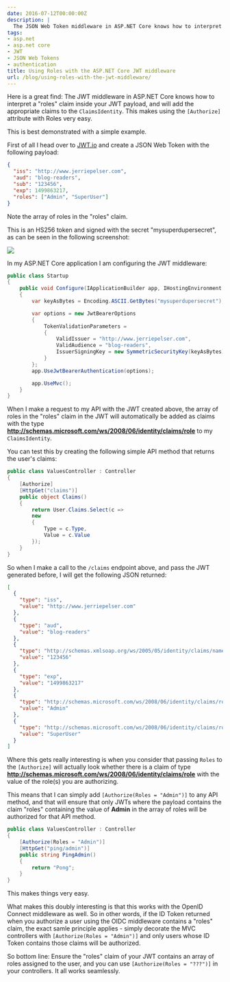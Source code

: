 ```yaml
---
date: 2016-07-12T00:00:00Z
description: |
  The JSON Web Token middleware in ASP.NET Core knows how to interpret roles inside your JWT.
tags:
- asp.net
- asp.net core
- JWT
- JSON Web Tokens
- authentication
title: Using Roles with the ASP.NET Core JWT middleware
url: /blog/using-roles-with-the-jwt-middleware/
---
```


Here is a great find: The JWT middleware in ASP.NET Core knows how to interpret a "roles" claim inside your JWT payload, and will add the appropriate claims to the `ClaimsIdentity`. This makes using the `[Authorize]` attribute with Roles very easy.

This is best demonstrated with a simple example.

First of all I head over to [JWT.io](https://www.jwt.io) and create a JSON Web Token with the following payload:

```json
{
  "iss": "http://www.jerriepelser.com",
  "aud": "blog-readers",
  "sub": "123456",
  "exp": 1499863217,
  "roles": ["Admin", "SuperUser"]
}
```

Note the array of roles in the "roles" claim.

This is an HS256 token and signed with the secret "mysuperdupersecret", as can be seen in the following screenshot:

![](/assets/images/2016-07-12-using-roles-with-the-jwt-middleware/jwt_io.png)

In my ASP.NET Core application I am configuring the JWT middleware:

```csharp
public class Startup
{
    public void Configure(IApplicationBuilder app, IHostingEnvironment env, ILoggerFactory loggerFactory)
    {
        var keyAsBytes = Encoding.ASCII.GetBytes("mysuperdupersecret");

        var options = new JwtBearerOptions
        {
            TokenValidationParameters =
            {
                ValidIssuer = "http://www.jerriepelser.com",
                ValidAudience = "blog-readers",
                IssuerSigningKey = new SymmetricSecurityKey(keyAsBytes)
            }
        };
        app.UseJwtBearerAuthentication(options);

        app.UseMvc();
    }
}
```

When I make a request to my API with the JWT created above, the array of roles in the "roles" claim in the JWT will automatically be added as claims with the type **http://schemas.microsoft.com/ws/2008/06/identity/claims/role** to my `ClaimsIdentity`.

You can test this by creating the following simple API method that returns the user's claims:

```csharp
public class ValuesController : Controller
{
    [Authorize]
    [HttpGet("claims")]
    public object Claims()
    {
        return User.Claims.Select(c =>
        new
        {
            Type = c.Type,
            Value = c.Value
        });
    }
}
```

So when I make a call to the `/claims` endpoint above, and pass the JWT generated before, I will get the following JSON returned:

```json
[
  {
    "type": "iss",
    "value": "http://www.jerriepelser.com"
  },
  {
    "type": "aud",
    "value": "blog-readers"
  },
  {
    "type": "http://schemas.xmlsoap.org/ws/2005/05/identity/claims/nameidentifier",
    "value": "123456"
  },
  {
    "type": "exp",
    "value": "1499863217"
  },
  {
    "type": "http://schemas.microsoft.com/ws/2008/06/identity/claims/role",
    "value": "Admin"
  },
  {
    "type": "http://schemas.microsoft.com/ws/2008/06/identity/claims/role",
    "value": "SuperUser"
  }
]
```

Where this gets really interesting is when you consider that passing `Roles` to the `[Authorize]` will actually look whether there is a claim of type **http://schemas.microsoft.com/ws/2008/06/identity/claims/role** with the value of the role(s) you are authorizing.

This means that I can simply add `[Authorize(Roles = "Admin")]` to any API method, and that will ensure that only JWTs where the payload contains the claim "roles" containing the value of **Admin** in the array of roles will be authorized for that API method. 

```csharp
public class ValuesController : Controller
{
    [Authorize(Roles = "Admin")]
    [HttpGet("ping/admin")]
    public string PingAdmin()
    {
        return "Pong";
    }
}
```

This makes things very easy.

What makes this doubly interesting is that this works with the OpenID Connect middleware as well. So in other words, if the ID Token returned when you authorize a user using the OIDC middleware contains a "roles" claim, the exact samle principle applies - simply decorate the MVC controllers with `[Authorize(Roles = "Admin")]` and only users whose ID Token contains those claims will be authorized.

So bottom line: Ensure the "roles" claim of your JWT contains an array of roles assigned to the user, and you can use `[Authorize(Roles = "???")]` in your controllers. It all works seamlessly.